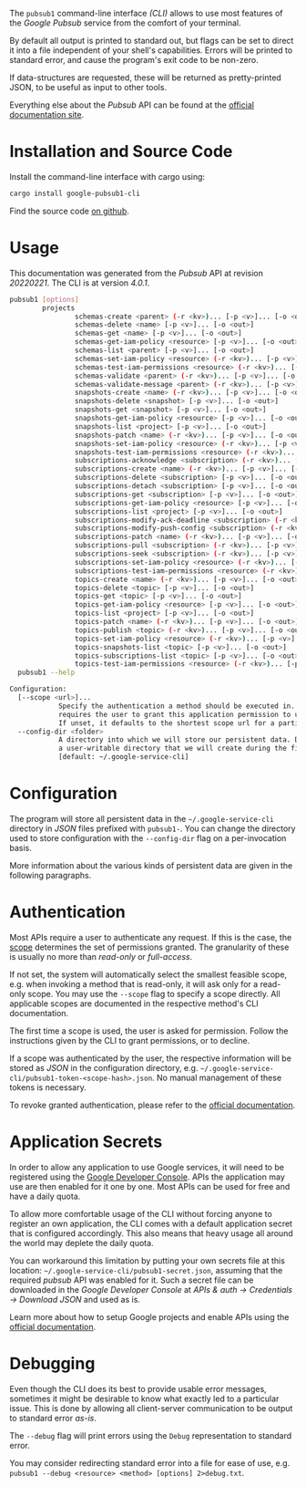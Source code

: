 <!---
DO NOT EDIT !
This file was generated automatically from 'src/generator/templates/cli/README.md.mako'
DO NOT EDIT !
-->
The `pubsub1` command-line interface *(CLI)* allows to use most features of the *Google Pubsub* service from the comfort of your terminal.

By default all output is printed to standard out, but flags can be set to direct it into a file independent of your shell's
capabilities. Errors will be printed to standard error, and cause the program's exit code to be non-zero.

If data-structures are requested, these will be returned as pretty-printed JSON, to be useful as input to other tools.

Everything else about the *Pubsub* API can be found at the
[official documentation site](https://cloud.google.com/pubsub/docs).

# Installation and Source Code

Install the command-line interface with cargo using:

```bash
cargo install google-pubsub1-cli
```

Find the source code [on github](https://github.com/Byron/google-apis-rs/tree/main/gen/pubsub1-cli).

# Usage

This documentation was generated from the *Pubsub* API at revision *20220221*. The CLI is at version *4.0.1*.

```bash
pubsub1 [options]
        projects
                schemas-create <parent> (-r <kv>)... [-p <v>]... [-o <out>]
                schemas-delete <name> [-p <v>]... [-o <out>]
                schemas-get <name> [-p <v>]... [-o <out>]
                schemas-get-iam-policy <resource> [-p <v>]... [-o <out>]
                schemas-list <parent> [-p <v>]... [-o <out>]
                schemas-set-iam-policy <resource> (-r <kv>)... [-p <v>]... [-o <out>]
                schemas-test-iam-permissions <resource> (-r <kv>)... [-p <v>]... [-o <out>]
                schemas-validate <parent> (-r <kv>)... [-p <v>]... [-o <out>]
                schemas-validate-message <parent> (-r <kv>)... [-p <v>]... [-o <out>]
                snapshots-create <name> (-r <kv>)... [-p <v>]... [-o <out>]
                snapshots-delete <snapshot> [-p <v>]... [-o <out>]
                snapshots-get <snapshot> [-p <v>]... [-o <out>]
                snapshots-get-iam-policy <resource> [-p <v>]... [-o <out>]
                snapshots-list <project> [-p <v>]... [-o <out>]
                snapshots-patch <name> (-r <kv>)... [-p <v>]... [-o <out>]
                snapshots-set-iam-policy <resource> (-r <kv>)... [-p <v>]... [-o <out>]
                snapshots-test-iam-permissions <resource> (-r <kv>)... [-p <v>]... [-o <out>]
                subscriptions-acknowledge <subscription> (-r <kv>)... [-p <v>]... [-o <out>]
                subscriptions-create <name> (-r <kv>)... [-p <v>]... [-o <out>]
                subscriptions-delete <subscription> [-p <v>]... [-o <out>]
                subscriptions-detach <subscription> [-p <v>]... [-o <out>]
                subscriptions-get <subscription> [-p <v>]... [-o <out>]
                subscriptions-get-iam-policy <resource> [-p <v>]... [-o <out>]
                subscriptions-list <project> [-p <v>]... [-o <out>]
                subscriptions-modify-ack-deadline <subscription> (-r <kv>)... [-p <v>]... [-o <out>]
                subscriptions-modify-push-config <subscription> (-r <kv>)... [-p <v>]... [-o <out>]
                subscriptions-patch <name> (-r <kv>)... [-p <v>]... [-o <out>]
                subscriptions-pull <subscription> (-r <kv>)... [-p <v>]... [-o <out>]
                subscriptions-seek <subscription> (-r <kv>)... [-p <v>]... [-o <out>]
                subscriptions-set-iam-policy <resource> (-r <kv>)... [-p <v>]... [-o <out>]
                subscriptions-test-iam-permissions <resource> (-r <kv>)... [-p <v>]... [-o <out>]
                topics-create <name> (-r <kv>)... [-p <v>]... [-o <out>]
                topics-delete <topic> [-p <v>]... [-o <out>]
                topics-get <topic> [-p <v>]... [-o <out>]
                topics-get-iam-policy <resource> [-p <v>]... [-o <out>]
                topics-list <project> [-p <v>]... [-o <out>]
                topics-patch <name> (-r <kv>)... [-p <v>]... [-o <out>]
                topics-publish <topic> (-r <kv>)... [-p <v>]... [-o <out>]
                topics-set-iam-policy <resource> (-r <kv>)... [-p <v>]... [-o <out>]
                topics-snapshots-list <topic> [-p <v>]... [-o <out>]
                topics-subscriptions-list <topic> [-p <v>]... [-o <out>]
                topics-test-iam-permissions <resource> (-r <kv>)... [-p <v>]... [-o <out>]
  pubsub1 --help

Configuration:
  [--scope <url>]...
            Specify the authentication a method should be executed in. Each scope
            requires the user to grant this application permission to use it.
            If unset, it defaults to the shortest scope url for a particular method.
  --config-dir <folder>
            A directory into which we will store our persistent data. Defaults to
            a user-writable directory that we will create during the first invocation.
            [default: ~/.google-service-cli]

```

# Configuration

The program will store all persistent data in the `~/.google-service-cli` directory in *JSON* files prefixed with `pubsub1-`.  You can change the directory used to store configuration with the `--config-dir` flag on a per-invocation basis.

More information about the various kinds of persistent data are given in the following paragraphs.

# Authentication

Most APIs require a user to authenticate any request. If this is the case, the [scope][scopes] determines the 
set of permissions granted. The granularity of these is usually no more than *read-only* or *full-access*.

If not set, the system will automatically select the smallest feasible scope, e.g. when invoking a
method that is read-only, it will ask only for a read-only scope. 
You may use the `--scope` flag to specify a scope directly. 
All applicable scopes are documented in the respective method's CLI documentation.

The first time a scope is used, the user is asked for permission. Follow the instructions given 
by the CLI to grant permissions, or to decline.

If a scope was authenticated by the user, the respective information will be stored as *JSON* in the configuration
directory, e.g. `~/.google-service-cli/pubsub1-token-<scope-hash>.json`. No manual management of these tokens
is necessary.

To revoke granted authentication, please refer to the [official documentation][revoke-access].

# Application Secrets

In order to allow any application to use Google services, it will need to be registered using the 
[Google Developer Console][google-dev-console]. APIs the application may use are then enabled for it
one by one. Most APIs can be used for free and have a daily quota.

To allow more comfortable usage of the CLI without forcing anyone to register an own application, the CLI
comes with a default application secret that is configured accordingly. This also means that heavy usage
all around the world may deplete the daily quota.

You can workaround this limitation by putting your own secrets file at this location: 
`~/.google-service-cli/pubsub1-secret.json`, assuming that the required *pubsub* API 
was enabled for it. Such a secret file can be downloaded in the *Google Developer Console* at 
*APIs & auth -> Credentials -> Download JSON* and used as is.

Learn more about how to setup Google projects and enable APIs using the [official documentation][google-project-new].


# Debugging

Even though the CLI does its best to provide usable error messages, sometimes it might be desirable to know
what exactly led to a particular issue. This is done by allowing all client-server communication to be 
output to standard error *as-is*.

The `--debug` flag will print errors using the `Debug` representation to standard error.

You may consider redirecting standard error into a file for ease of use, e.g. `pubsub1 --debug <resource> <method> [options] 2>debug.txt`.


[scopes]: https://developers.google.com/+/api/oauth#scopes
[revoke-access]: http://webapps.stackexchange.com/a/30849
[google-dev-console]: https://console.developers.google.com/
[google-project-new]: https://developers.google.com/console/help/new/
